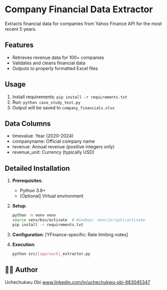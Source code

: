 # Company Financial Data Extractor

Extracts financial data for companies from Yahoo Finance API for the most recent 5 years.

## Features
- Retrieves revenue data for 100+ companies
- Validates and cleans financial data
- Outputs to properly formatted Excel files

## Usage
1. Install requirements: `pip install -r requirements.txt`
2. Run: `python case_study_test.py`
3. Output will be saved to `company_financials.xlsx`

## Data Columns
- timevalue: Year (2020-2024)
- companyname: Official company name
- revenue: Annual revenue (positive integers only)
- revenue_unit: Currency (typically USD)

## Detailed Installation
   
   1. **Prerequisites**:
      - Python 3.8+
      - [Optional] Virtual environment
   
   2. **Setup**:
      ```bash
      python -m venv venv
      source venv/bin/activate  # Windows: venv\Scripts\activate
      pip install -r requirements.txt
      ```
   
   3. **Configuration**:
      [YFinance-specific: Rate limiting notes]
   
   4. **Execution**:
      ```bash
      python src/[approach]_extractor.py
      ```

## 🧑‍💻 Author
Uchechukwu Obi
www.linkedin.com/in/uchechukwu-obi-683045347